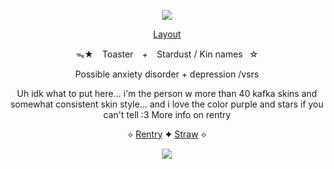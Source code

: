  <div align="center">
  
  ![](https://64.media.tumblr.com/44d326a362a3cad026bc3e41215ea878/9586ad10e5da44f8-14/s1280x1920/32bf22fadf15004c903e4b0adf6dda08007fde26.gifv)
  
  [Layout](https://www.tumblr.com/lovestis/783051662273167360/hyacine-layouts-rrozeta-interact?source=share)

ᯓ★ ⠀Toaster⠀ + ⠀Stardust / Kin names⠀☆

Possible anxiety disorder + depression /vsrs

Uh idk what to put here... i'm the person w more than 40 kafka skins and somewhat consistent skin style... and i love the color purple and stars if you can't tell :3 More info on rentry

 ⟡ [Rentry](https://rentry.co/Nessun_Dorma) ✦ [Straw](https://sugarcloudexpress.straw.page/) ⟡

 ![](https://64.media.tumblr.com/cd9b866c3c6eee6453fb49b08c3d11b1/9586ad10e5da44f8-19/s2048x3072/97dcbb68b62f0ab8649a1d05b525fe521a1527b0.gifv)

<!--
**ToasterTheFox/ToasterTheFox** is a ✨ _special_ ✨ repository because its `README.md` (this file) appears on your GitHub profile.

Here are some ideas to get you started:

- 🔭 I’m currently working on ...
- 🌱 I’m currently learning ...
- 👯 I’m looking to collaborate on ...
- 🤔 I’m looking for help with ...
- 💬 Ask me about ...
- 📫 How to reach me: ...
- 😄 Pronouns: ...
- ⚡ Fun fact: ...
-->
